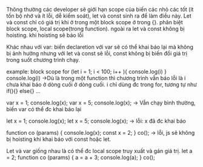 Thông thường các developer sẽ giới hạn scope của biến các nhỏ các tốt (ít tốn bộ nhớ và ít lỗi, dễ kiểm soát), let và const sinh ra để làm điều này. 
Let và const chỉ có giá trị khi ở trong một block scope ở trong {}. phân biệt block scope, local scope(trong function). ngoài ra let và const không bị hoisting. khi hoisting sẽ báo lỗi

Khác nhau với var: biến declaretion với var sẽ có thể khai báo lại mà không bị ảnh hưởng nhưng với let và const sẽ lỗi, const không bị biến đổi giá trị trong suốt chương trình chạy.

example: block scope
for (let i = 1; i < 100; i++ ){
    console.log(i)
}
    console.log(i)
->Dù là trong một function thì chương trình vẫn báo lỗi là i chưa khai báo ở dòng cuối ở dòng cuối. i chỉ dùng đc trong for, tương tự như if(){} else{} ...


var x = 1;
    console.log(x);
var x = 5;
    console.log(x);
-> Vẫn chạy bình thường, biến var có thể đc khai báo lại 

let x = 1;
    console.log(x);
let x = 5;
    console.log(x);
-> lỗi: x  đã đc khai báo

function co (params) {
    console.log(x);
    const x = 2;
}
co();
-> lỗi, js sẽ không bị hoisting khi khai báo với const hoặc let.

Let và var giống nhau là có thể đc local scope truy xuất và gán giá trị.
let a = 2;
function co (params) {
    a = a + 3;
    console.log(a);
}
co();



